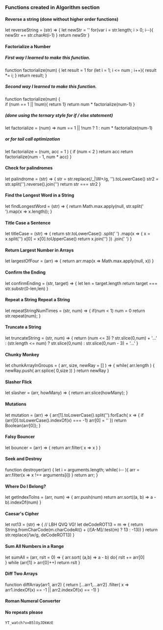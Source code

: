 ### Functions created in Algorithm section


#### Reverse a string (done without higher order functions)
let reverseString = (str) => {
    let newStr = ''
    for(var i = str.length; i > 0; i--){
        newStr += str.charAt(i-1)
    }
    return newStr
}


#### Factorialize a Number 
##### First way I learned to make this function.
function factorialize(num) {
    let result = 1
	for (let i = 1; i <= num ; i++){
		result *= i;
	}
	return result;
} 
##### Second way I learned to make this function.
function factorialize(num) {		 
	if (num == 1 || !num){
      return 1}
	return num * factorialize(num-1)
}

##### (done using the ternary style for if / else statement)
let factorialize = (num) => num == 1 || !num ? 1 : num * factorialize(num-1)

##### or for tail call optimization
let factorialize = (num, acc = 1 ) {
    if (num < 2 ) return acc
    return factorialize(num - 1, num * acc)
}


#### Check for palindromes
let palindrome = (str) => {
    str = str.replace(/_|\W+/g, '').toLowerCase()
    str2 = str.split('').reverse().join('')
    return str === str2
}


#### Find the Longest Word in a String
let findLongestWord = (str) => {
    return Math.max.apply(null, str.split(' ').map(x => x.length));
}


#### Title Case a Sentence
let titleCase = (str) => {
    return  str.toLowerCase()
               .split(' ')
               .map(x => {
                    x = x.split('')
                    x[0] = x[0].toUpperCase()
                    return x.join('')
                })
                .join(' ')
}


#### Return Largest Number in Arrays
let largestOfFour = (arr) => {
    return arr.map(x => Math.max.apply(null, x))
}


#### Confirm the Ending
let confirmEnding = (str, target) => {
    let len = target.length
    return target === str.substr(0-len,len)
}


#### Repeat a String Repeat a String
let repeatStringNumTimes = (str, num) => {
    if(num < 1) num = 0
    return str.repeat(num);
}


#### Truncate a String
let truncateString = (str, num) => {
    return (num <= 3) ? str.slice(0,num) + '...' :
        (str.length <= num) ? str.slice(0,num) :
        str.slice(0,num - 3) + '...'
}


#### Chunky Monkey
let chunkArrayInGroups = ( arr, size, newRay = [] ) => {
    while( arr.length ) { 
        newRay.push( arr.splice( 0,size ))
    }
    return newRay
}


#### Slasher Flick
let slasher = (arr, howMany) => {
    return arr.slice(howMany);
}


#### Mutations
let mutation = (arr) => {
    arr[1].toLowerCase().split('').forEach( x => {
        if (arr[0].toLowerCase().indexOf(x) === -1) arr[0] = ''
    })
    return Boolean(arr[0]);
}


#### Falsy Bouncer
let bouncer = (arr) => {
    return arr.filter( x => x )
}


#### Seek and Destroy
function destroyer(arr) {
    let i = arguments.length;
    while( i-- ){
        arr = arr.filter(x => x !== arguments[i])
    }
    return arr;
}


#### Where Do I Belong?
let getIndexToIns = (arr, num) => {
  arr.push(num)
  return arr.sort((a, b) => a - b).indexOf(num)
}


#### Caesar's Cipher
let rot13 = (str) => { // LBH QVQ VG!
    let deCodeROT13 = m => {
        return String.fromCharCode(m.charCodeAt() + 
            (/[A-M]/.test(m) ? 13 : -13))
    }
    return str.replace(/\w/g, deCodeROT13)
}


#### Sum All Numbers in a Range
let sumAll = (arr, rslt = 0) => {
        arr.sort( (a,b) => a - b)
        do{
            rslt += arr[0]  
        } while (arr[1] > arr[0]++)
    return rslt
}


#### Diff Two Arrays
function diffArray(arr1, arr2) {
    return [...arr1,...arr2]
        .filter( x => arr1.indexOf(x) == -1 || arr2.indexOf(x) == -1)
}


#### Roman Numeral Converter



#### No repeats please
	YT_watch?v=B5lUyJDkWzE
